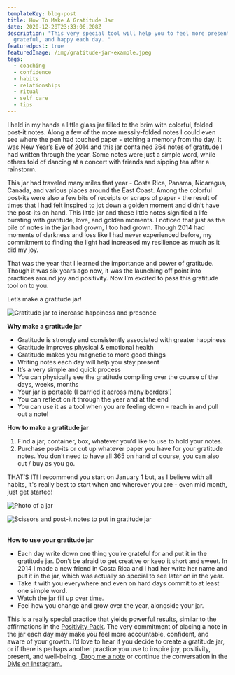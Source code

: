 ```yaml
---
templateKey: blog-post
title: How To Make A Gratitude Jar
date: 2020-12-28T23:33:06.208Z
description: "This very special tool will help you to feel more present,
  grateful, and happy each day. "
featuredpost: true
featuredImage: /img/gratitude-jar-example.jpeg
tags:
  - coaching
  - confidence
  - habits
  - relationships
  - ritual
  - self care
  - tips
---
```

I held in my hands a little glass jar filled to the brim with colorful, folded post-it notes. Along a few of the more messily-folded notes I could even see where the pen had touched paper - etching a memory from the day. It was New Year’s Eve of 2014 and this jar contained 364 notes of gratitude I had written through the year. Some notes were just a simple word, while others told of dancing at a concert with friends and sipping tea after a rainstorm.

This jar had traveled many miles that year - Costa Rica, Panama, Nicaragua, Canada, and various places around the East Coast. Among the colorful post-its were also a few bits of receipts or scraps of paper - the result of times that I had felt inspired to jot down a golden moment and didn’t have the post-its on hand. This little jar and these little notes signified a life bursting with gratitude, love, and golden moments. I noticed that just as the pile of notes in the jar had grown, I too had grown. Though 2014 had moments of darkness and loss like I had never experienced before, my commitment to finding the light had increased my resilience as much as it did my joy.

That was the year that I learned the importance and power of gratitude. Though it was six years ago now, it was the launching off point into practices around joy and positivity. Now I’m excited to pass this gratitude tool on to you.

Let’s make a gratitude jar!

![Gratitude jar to increase happiness and presence](/img/gratitude-jar-full.jpeg "Gratitude jar to increase happiness and presence")

**Why make a gratitude jar**

* Gratitude is strongly and consistently associated with greater happiness
* Gratitude improves physical & emotional health
* Gratitude makes you magnetic to more good things
* Writing notes each day will help you stay present
* It’s a very simple and quick process
* You can physically see the gratitude compiling over the course of the days, weeks, months
* Your jar is portable (I carried it across many borders!)
* You can reflect on it through the year and at the end
* You can use it as a tool when you are feeling down - reach in and pull out a note!

**How to make a gratitude jar**

1. Find a jar, container, box, whatever you’d like to use to hold your notes. 
2. Purchase post-its or cut up whatever paper you have for your gratitude notes. You don’t need to have all 365 on hand of course, you can also cut / buy as you go.

THAT’S IT! I recommend you start on January 1 but, as I believe with all habits, it's really best to start when and wherever you are - even mid month, just get started!

![Photo of a jar](/img/empty-jar.jpeg "Empty jar or container for all your gratitude notes")

![Scissors and post-it notes to put in gratitude jar](/img/post-its-and-paper-for-gratitude-jar.jpeg "Scissors and post-it notes for gratitude jar")

**\
How to use your gratitude jar**

* Each day write down one thing you’re grateful for and put it in the gratitude jar. Don’t be afraid to get creative or keep it short and sweet. In 2014 I made a new friend in Costa Rica and I had her write her name and put it in the jar, which was actually so special to see later on in the year.
* Take it with you everywhere and even on hard days commit to at least one simple word. 
* Watch the jar fill up over time.
* Feel how you change and grow over the year, alongside your jar.

This is a really special practice that yields powerful results, similar to the affirmations in the [Positivity Pack](https://www.sheilaanne.com/freebie/). The very commitment of placing a note in the jar each day may make you feel more accountable, confident, and aware of your growth. I’d love to hear if you decide to create a gratitude jar, or if there is perhaps another practice you use to inspire joy, positivity, present, and well-being. [ Drop me a note](https://www.sheilaanne.com/contact/) or continue the conversation in the [DMs on Instagram.](https://www.instagram.com/sheflowsandgrows/)